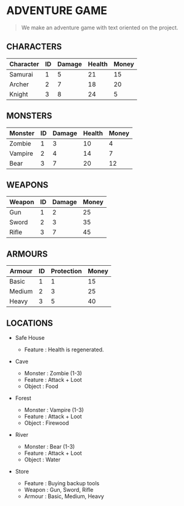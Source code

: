# ADVENTURE GAME

> We make an adventure game with text oriented on the project.

## CHARACTERS

| Character | ID  | Damage | Health | Money |
|-----------|-----|--------|--------|-------|
| Samurai   | 1   | 5      | 21     | 15    |
| Archer    | 2   | 7      | 18     | 20    |
| Knight    | 3   | 8      | 24     | 5     |



## MONSTERS

| Monster     | ID   | Damage | Health | Money   |
|-------------|------|--------|--------|---------|
| Zombie      | 1    | 3      | 10     | 4       |
| Vampire     | 2    | 4      | 14     | 7       |
| Bear        | 3    | 7      | 20     | 12      |


## WEAPONS

| Weapon | ID  | Damage | Money |
|--------|-----|--------|-------|
| Gun    | 1   | 2      | 25    |
| Sword  | 2   | 3      | 35    |
| Rifle  | 3   | 7      | 45    |


## ARMOURS

| Armour | ID  | Protection | Money |
|--------|-----|------------|-------|
| Basic  | 1   | 1          | 15    |
| Medium | 2   | 3          | 25    |
| Heavy  | 3   | 5          | 40    |

## LOCATIONS

* Safe House  
  * Feature : Health is regenerated.
  

* Cave
  * Monster : Zombie (1-3)
  * Feature : Attack + Loot
  * Object : Food



* Forest
  * Monster : Vampire (1-3)
  * Feature : Attack + Loot
  * Object : Firewood



* River
  * Monster : Bear (1-3)
  * Feature : Attack + Loot
  * Object : Water



* Store
  * Feature : Buying backup tools
  * Weapon : Gun, Sword, Rifle
  * Armour : Basic, Medium, Heavy


